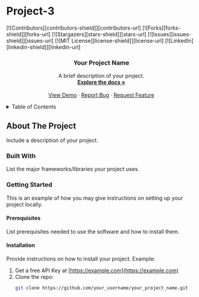 # Project-3
<a name="readme-top"></a>

<!-- PROJECT SHIELDS -->
[![Contributors][contributors-shield]][contributors-url]
[![Forks][forks-shield]][forks-url]
[![Stargazers][stars-shield]][stars-url]
[![Issues][issues-shield]][issues-url]
[![MIT License][license-shield]][license-url]
[![LinkedIn][linkedin-shield]][linkedin-url]

<!-- PROJECT LOGO -->
<div align="center">
  <h3 align="center">Your Project Name</h3>

  <p align="center">
    A brief description of your project.
    <br />
    <a href="https://github.com/your_username/your_project_name"><strong>Explore the docs »</strong></a>
    <br />
    <br />
    <a href="https://github.com/your_username/your_project_name">View Demo</a>
    ·
    <a href="https://github.com/your_username/your_project_name/issues">Report Bug</a>
    ·
    <a href="https://github.com/your_username/your_project_name/issues">Request Feature</a>
  </p>
</div>

<!-- TABLE OF CONTENTS -->
<details>
  <summary>Table of Contents</summary>
  <ol>
    <li><a href="#about-the-project">About The Project</a></li>
    <li><a href="#built-with">Built With</a></li>
    <li><a href="#getting-started">Getting Started</a>
      <ul>
        <li><a href="#prerequisites">Prerequisites</a></li>
        <li><a href="#installation">Installation</a></li>
      </ul>
    </li>
    <li><a href="#usage">Usage</a></li>
    <li><a href="#roadmap">Roadmap</a></li>
    <li><a href="#contributing">Contributing</a></li>
    <li><a href="#license">License</a></li>
    <li><a href="#contact">Contact</a></li>
    <li><a href="#acknowledgments">Acknowledgments</a></li>
  </ol>
</details>

<!-- ABOUT THE PROJECT -->
## About The Project

Include a description of your project.

### Built With

List the major frameworks/libraries your project uses.

### Getting Started

This is an example of how you may give instructions on setting up your project locally.

#### Prerequisites

List prerequisites needed to use the software and how to install them.

#### Installation

Provide instructions on how to install your project. Example:

1. Get a free API Key at [https://example.com](https://example.com)
2. Clone the repo:
   ```sh
   git clone https://github.com/your_username/your_project_name.git
